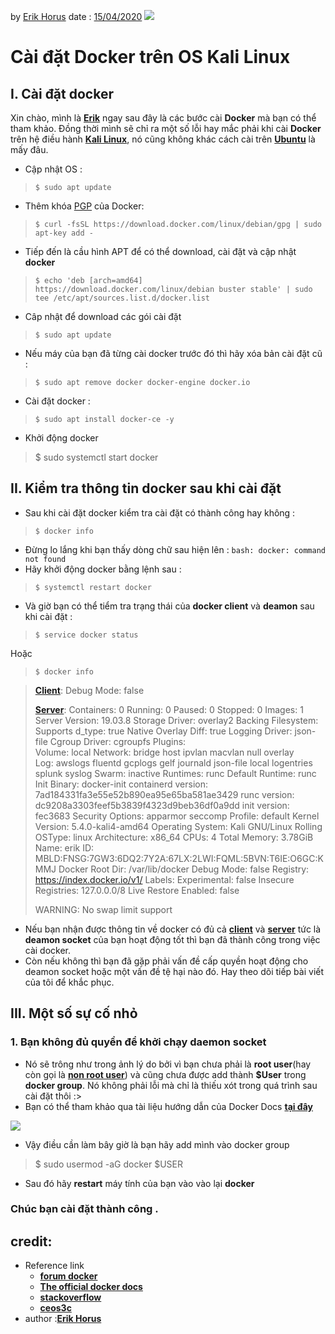 
by  [Erik Horus](https://github.com/ErikHorus1249)
date : [15/04/2020](h)
![](https://i.imgur.com/jyvBLIr.png)
# Cài đặt Docker trên OS  Kali Linux 

## I. Cài đặt docker
Xin chào, mình là **[Erik](e)** ngay sau đây là các bước cài **Docker** mà bạn có thể tham khảo. Đồng thời mình sẽ chỉ ra một số lỗi hay mắc phải khi cài **Docker** trên hệ điều hành **[Kali Linux](https://www.kali.org/)**, nó cũng không khác cách cài trên **[Ubuntu](https://ubuntu.com/)** là mấy đâu.
- Cập nhật OS : 
 > `$ sudo apt update`

- Thêm khóa  [PGP](https://vi.wikipedia.org/wiki/Pretty_Good_Privacy) của Docker:

> ```$ curl -fsSL https://download.docker.com/linux/debian/gpg | sudo apt-key add - ```

- Tiếp đến là cầu hình APT để có thể download, cài đặt và cập nhật **docker**
> `$ echo 'deb [arch=amd64] https://download.docker.com/linux/debian
 buster stable' | sudo tee /etc/apt/sources.list.d/docker.list `

- Câp nhật để download các gói cài đặt 

> `$ sudo apt update`
- Nếu máy của bạn đã từng cài docker trước đó thì hãy xóa bản cài đặt cũ :
> `$ sudo apt remove docker docker-engine docker.io`


- Cài đặt docker :

> `$ sudo apt install docker-ce -y`

- Khởi động docker 

    

> $ sudo systemctl start docker


## II. Kiểm tra thông tin docker sau khi cài đặt
- Sau khi cài đặt docker kiểm tra cài đặt có thành công hay không :

>  ```$ docker info```

- Đừng lo lắng khi bạn thấy dòng chữ sau hiện lên : ```bash: docker: command not found```
- Hãy khởi động  docker bằng lệnh sau : 

> ```$ systemctl restart docker```

- Và giờ bạn có thể tiểm tra trạng thái của **docker client** và **deamon** sau khi cài đặt  : 

> ```$ service docker status```

Hoặc

> `$ docker info`

> [**Client**](h):  Debug Mode: false
> 
> [**Server**](h):  Containers: 0   Running: 0   Paused: 0   Stopped: 0  Images:
> 1  Server Version: 19.03.8  Storage Driver: overlay2   Backing
> Filesystem: <unknown>   Supports d_type: true   Native Overlay Diff:
> true  Logging Driver: json-file  Cgroup Driver: cgroupfs  Plugins:  
> Volume: local   Network: bridge host ipvlan macvlan null overlay  
> Log: awslogs fluentd gcplogs gelf journald json-file local logentries
> splunk syslog  Swarm: inactive  Runtimes: runc  Default Runtime: runc 
> Init Binary: docker-init  containerd version:
> 7ad184331fa3e55e52b890ea95e65ba581ae3429  runc version:
> dc9208a3303feef5b3839f4323d9beb36df0a9dd  init version: fec3683 
> Security Options:   apparmor   seccomp    Profile: default  Kernel
> Version: 5.4.0-kali4-amd64  Operating System: Kali GNU/Linux Rolling 
> OSType: linux  Architecture: x86_64  CPUs: 4  Total Memory: 3.78GiB 
> Name: erik  ID:
> MBLD:FNSG:7GW3:6DQ2:7Y2A:67LX:2LWI:FQML:5BVN:T6IE:O6GC:KMMJ  Docker
> Root Dir: /var/lib/docker  Debug Mode: false  Registry:
> https://index.docker.io/v1/  Labels:  Experimental: false  Insecure
> Registries:
>   127.0.0.0/8  Live Restore Enabled: false
> 
> WARNING: No swap limit support
- Nếu bạn nhận được thông tin về docker có đủ cả [**client**](h) và [**server**](d) tức là **deamon socket** của bạn hoạt động tốt thì bạn đã thành công trong việc cài docker.
- Còn nếu không thì bạn đã gặp phải vấn đề cấp quyền hoạt động cho deamon socket hoặc một vấn đề tệ hại nào đó. Hay theo dõi tiếp bài viết của tôi để khắc phục. 

## III. Một số sự cố nhỏ
### 1. Bạn không đủ quyền để  khởi chạy daemon socket
- Nó sẽ trông như trong ảnh lý do bởi vì bạn chưa phải là **root user**(hay còn gọi là [**non root user**](https://docs.docker.com/install/linux/linux-postinstall/#manage-docker-as-a-non-root-user)) và cũng chưa được add thành **$User** trong **docker group**.  Nó không phải lỗi mà chỉ là thiếu xót trong quá trình sau cài đặt thôi :>
- Bạn có thể tham khảo qua tài liệu hướng dẫn của Docker Docs [**tại đây**](https://docs.docker.com/install/linux/linux-postinstall/#manage-docker-as-a-non-root-user)

 ![](https://i.imgur.com/Ie8HGNv.png)
 - Vậy điều cần làm bây giờ là bạn hãy add mình vào docker group

    

>  $ sudo usermod -aG docker $USER

-  Sau đó hãy **restart** máy tính của bạn vào vào lại **docker**

 ### Chúc bạn cài đặt thành công .
## credit:
* Reference link
	* [**forum docker**](https://forums.docker.com/t/failed-to-start-docker-service-unit-is-masked/67413)
	*  [ **The official docker docs**](https://docs.docker.com/engine/install/ubuntu/)
	* [**stackoverflow**](https://stackoverflow.com/questions/48957195/how-to-fix-docker-got-permission-denied-issue)
	* [**ceos3c**](https://www.ceos3c.com/hacking/install-docker-on-kali-linux/)
* author :[**Erik Horus** ](https://github.com/ErikHorus1249)










